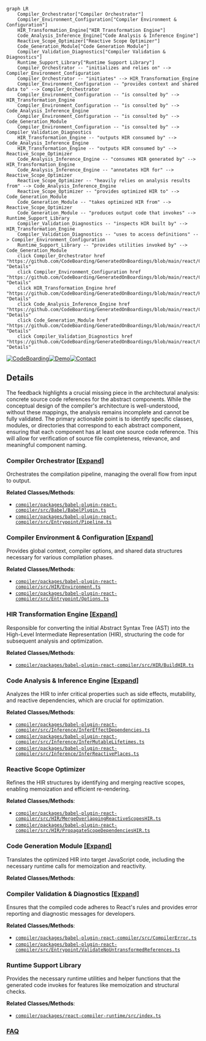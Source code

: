 ```mermaid
graph LR
    Compiler_Orchestrator["Compiler Orchestrator"]
    Compiler_Environment_Configuration["Compiler Environment & Configuration"]
    HIR_Transformation_Engine["HIR Transformation Engine"]
    Code_Analysis_Inference_Engine["Code Analysis & Inference Engine"]
    Reactive_Scope_Optimizer["Reactive Scope Optimizer"]
    Code_Generation_Module["Code Generation Module"]
    Compiler_Validation_Diagnostics["Compiler Validation & Diagnostics"]
    Runtime_Support_Library["Runtime Support Library"]
    Compiler_Orchestrator -- "initializes and relies on" --> Compiler_Environment_Configuration
    Compiler_Orchestrator -- "initiates" --> HIR_Transformation_Engine
    Compiler_Environment_Configuration -- "provides context and shared data to" --> Compiler_Orchestrator
    Compiler_Environment_Configuration -- "is consulted by" --> HIR_Transformation_Engine
    Compiler_Environment_Configuration -- "is consulted by" --> Code_Analysis_Inference_Engine
    Compiler_Environment_Configuration -- "is consulted by" --> Code_Generation_Module
    Compiler_Environment_Configuration -- "is consulted by" --> Compiler_Validation_Diagnostics
    HIR_Transformation_Engine -- "outputs HIR consumed by" --> Code_Analysis_Inference_Engine
    HIR_Transformation_Engine -- "outputs HIR consumed by" --> Reactive_Scope_Optimizer
    Code_Analysis_Inference_Engine -- "consumes HIR generated by" --> HIR_Transformation_Engine
    Code_Analysis_Inference_Engine -- "annotates HIR for" --> Reactive_Scope_Optimizer
    Reactive_Scope_Optimizer -- "heavily relies on analysis results from" --> Code_Analysis_Inference_Engine
    Reactive_Scope_Optimizer -- "provides optimized HIR to" --> Code_Generation_Module
    Code_Generation_Module -- "takes optimized HIR from" --> Reactive_Scope_Optimizer
    Code_Generation_Module -- "produces output code that invokes" --> Runtime_Support_Library
    Compiler_Validation_Diagnostics -- "inspects HIR built by" --> HIR_Transformation_Engine
    Compiler_Validation_Diagnostics -- "uses to access definitions" --> Compiler_Environment_Configuration
    Runtime_Support_Library -- "provides utilities invoked by" --> Code_Generation_Module
    click Compiler_Orchestrator href "https://github.com/CodeBoarding/GeneratedOnBoardings/blob/main/react/Compiler_Orchestrator.md" "Details"
    click Compiler_Environment_Configuration href "https://github.com/CodeBoarding/GeneratedOnBoardings/blob/main/react/Compiler_Environment_Configuration.md" "Details"
    click HIR_Transformation_Engine href "https://github.com/CodeBoarding/GeneratedOnBoardings/blob/main/react/HIR_Transformation_Engine.md" "Details"
    click Code_Analysis_Inference_Engine href "https://github.com/CodeBoarding/GeneratedOnBoardings/blob/main/react/Code_Analysis_Inference_Engine.md" "Details"
    click Code_Generation_Module href "https://github.com/CodeBoarding/GeneratedOnBoardings/blob/main/react/Code_Generation_Module.md" "Details"
    click Compiler_Validation_Diagnostics href "https://github.com/CodeBoarding/GeneratedOnBoardings/blob/main/react/Compiler_Validation_Diagnostics.md" "Details"
```

[![CodeBoarding](https://img.shields.io/badge/Generated%20by-CodeBoarding-9cf?style=flat-square)](https://github.com/CodeBoarding/GeneratedOnBoardings)[![Demo](https://img.shields.io/badge/Try%20our-Demo-blue?style=flat-square)](https://www.codeboarding.org/demo)[![Contact](https://img.shields.io/badge/Contact%20us%20-%20contact@codeboarding.org-lightgrey?style=flat-square)](mailto:contact@codeboarding.org)

## Details

The feedback highlights a crucial missing piece in the architectural analysis: concrete source code references for the abstract components. While the conceptual design of the compiler's architecture is well-understood, without these mappings, the analysis remains incomplete and cannot be fully validated. The primary actionable point is to identify specific classes, modules, or directories that correspond to each abstract component, ensuring that each component has at least one source code reference. This will allow for verification of source file completeness, relevance, and meaningful component naming.

### Compiler Orchestrator [[Expand]](./Compiler_Orchestrator.md)
Orchestrates the compilation pipeline, managing the overall flow from input to output.


**Related Classes/Methods**:

- <a href="https://github.com/facebook/react/blob/main/compiler/packages/babel-plugin-react-compiler/src/Babel/BabelPlugin.ts" target="_blank" rel="noopener noreferrer">`compiler/packages/babel-plugin-react-compiler/src/Babel/BabelPlugin.ts`</a>
- <a href="https://github.com/facebook/react/blob/main/compiler/packages/babel-plugin-react-compiler/src/Entrypoint/Pipeline.ts" target="_blank" rel="noopener noreferrer">`compiler/packages/babel-plugin-react-compiler/src/Entrypoint/Pipeline.ts`</a>


### Compiler Environment & Configuration [[Expand]](./Compiler_Environment_Configuration.md)
Provides global context, compiler options, and shared data structures necessary for various compilation phases.


**Related Classes/Methods**:

- <a href="https://github.com/facebook/react/blob/main/compiler/packages/babel-plugin-react-compiler/src/HIR/Environment.ts" target="_blank" rel="noopener noreferrer">`compiler/packages/babel-plugin-react-compiler/src/HIR/Environment.ts`</a>
- <a href="https://github.com/facebook/react/blob/main/compiler/packages/babel-plugin-react-compiler/src/Entrypoint/Options.ts" target="_blank" rel="noopener noreferrer">`compiler/packages/babel-plugin-react-compiler/src/Entrypoint/Options.ts`</a>


### HIR Transformation Engine [[Expand]](./HIR_Transformation_Engine.md)
Responsible for converting the initial Abstract Syntax Tree (AST) into the High-Level Intermediate Representation (HIR), structuring the code for subsequent analysis and optimization.


**Related Classes/Methods**:

- <a href="https://github.com/facebook/react/blob/main/compiler/packages/babel-plugin-react-compiler/src/HIR/BuildHIR.ts" target="_blank" rel="noopener noreferrer">`compiler/packages/babel-plugin-react-compiler/src/HIR/BuildHIR.ts`</a>


### Code Analysis & Inference Engine [[Expand]](./Code_Analysis_Inference_Engine.md)
Analyzes the HIR to infer critical properties such as side effects, mutability, and reactive dependencies, which are crucial for optimization.


**Related Classes/Methods**:

- <a href="https://github.com/facebook/react/blob/main/compiler/packages/babel-plugin-react-compiler/src/Inference/InferEffectDependencies.ts" target="_blank" rel="noopener noreferrer">`compiler/packages/babel-plugin-react-compiler/src/Inference/InferEffectDependencies.ts`</a>
- <a href="https://github.com/facebook/react/blob/main/compiler/packages/babel-plugin-react-compiler/src/Inference/InferMutableLifetimes.ts" target="_blank" rel="noopener noreferrer">`compiler/packages/babel-plugin-react-compiler/src/Inference/InferMutableLifetimes.ts`</a>
- <a href="https://github.com/facebook/react/blob/main/compiler/packages/babel-plugin-react-compiler/src/Inference/InferReactivePlaces.ts" target="_blank" rel="noopener noreferrer">`compiler/packages/babel-plugin-react-compiler/src/Inference/InferReactivePlaces.ts`</a>


### Reactive Scope Optimizer
Refines the HIR structures by identifying and merging reactive scopes, enabling memoization and efficient re-rendering.


**Related Classes/Methods**:

- <a href="https://github.com/facebook/react/blob/main/compiler/packages/babel-plugin-react-compiler/src/HIR/MergeOverlappingReactiveScopesHIR.ts" target="_blank" rel="noopener noreferrer">`compiler/packages/babel-plugin-react-compiler/src/HIR/MergeOverlappingReactiveScopesHIR.ts`</a>
- <a href="https://github.com/facebook/react/blob/main/compiler/packages/babel-plugin-react-compiler/src/HIR/PropagateScopeDependenciesHIR.ts" target="_blank" rel="noopener noreferrer">`compiler/packages/babel-plugin-react-compiler/src/HIR/PropagateScopeDependenciesHIR.ts`</a>


### Code Generation Module [[Expand]](./Code_Generation_Module.md)
Translates the optimized HIR into target JavaScript code, including the necessary runtime calls for memoization and reactivity.


**Related Classes/Methods**:



### Compiler Validation & Diagnostics [[Expand]](./Compiler_Validation_Diagnostics.md)
Ensures that the compiled code adheres to React's rules and provides error reporting and diagnostic messages for developers.


**Related Classes/Methods**:

- <a href="https://github.com/facebook/react/blob/main/compiler/packages/babel-plugin-react-compiler/src/CompilerError.ts" target="_blank" rel="noopener noreferrer">`compiler/packages/babel-plugin-react-compiler/src/CompilerError.ts`</a>
- <a href="https://github.com/facebook/react/blob/main/compiler/packages/babel-plugin-react-compiler/src/Entrypoint/ValidateNoUntransformedReferences.ts" target="_blank" rel="noopener noreferrer">`compiler/packages/babel-plugin-react-compiler/src/Entrypoint/ValidateNoUntransformedReferences.ts`</a>


### Runtime Support Library
Provides the necessary runtime utilities and helper functions that the generated code invokes for features like memoization and structural checks.


**Related Classes/Methods**:

- <a href="https://github.com/facebook/react/blob/main/compiler/packages/react-compiler-runtime/src/index.ts" target="_blank" rel="noopener noreferrer">`compiler/packages/react-compiler-runtime/src/index.ts`</a>




### [FAQ](https://github.com/CodeBoarding/GeneratedOnBoardings/tree/main?tab=readme-ov-file#faq)